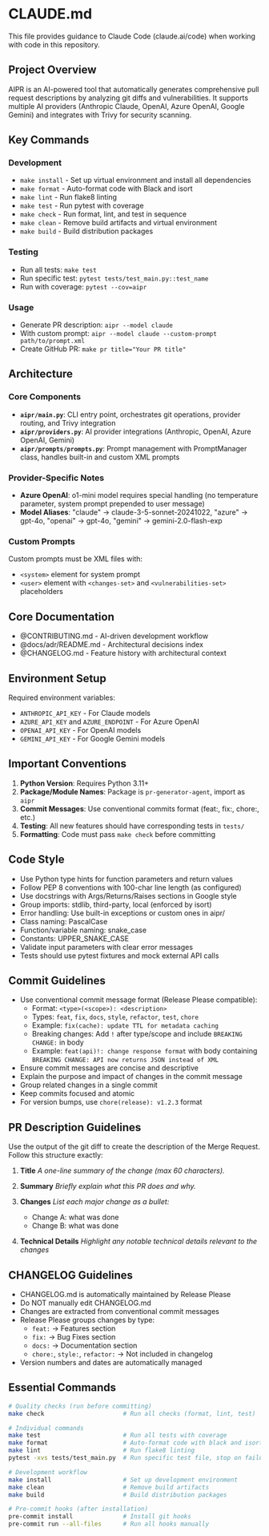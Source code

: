 # CLAUDE.md

This file provides guidance to Claude Code (claude.ai/code) when working with code in this repository.

## Project Overview

AIPR is an AI-powered tool that automatically generates comprehensive pull request descriptions by analyzing git diffs and vulnerabilities. It supports multiple AI providers (Anthropic Claude, OpenAI, Azure OpenAI, Google Gemini) and integrates with Trivy for security scanning.

## Key Commands

### Development
- `make install` - Set up virtual environment and install all dependencies
- `make format` - Auto-format code with Black and isort
- `make lint` - Run flake8 linting
- `make test` - Run pytest with coverage
- `make check` - Run format, lint, and test in sequence
- `make clean` - Remove build artifacts and virtual environment
- `make build` - Build distribution packages

### Testing
- Run all tests: `make test`
- Run specific test: `pytest tests/test_main.py::test_name`
- Run with coverage: `pytest --cov=aipr`

### Usage
- Generate PR description: `aipr --model claude`
- With custom prompt: `aipr --model claude --custom-prompt path/to/prompt.xml`
- Create GitHub PR: `make pr title="Your PR title"`

## Architecture

### Core Components
- **`aipr/main.py`**: CLI entry point, orchestrates git operations, provider routing, and Trivy integration
- **`aipr/providers.py`**: AI provider integrations (Anthropic, OpenAI, Azure OpenAI, Gemini)
- **`aipr/prompts/prompts.py`**: Prompt management with PromptManager class, handles built-in and custom XML prompts

### Provider-Specific Notes
- **Azure OpenAI**: o1-mini model requires special handling (no temperature parameter, system prompt prepended to user message)
- **Model Aliases**: "claude" → claude-3-5-sonnet-20241022, "azure" → gpt-4o, "openai" → gpt-4o, "gemini" → gemini-2.0-flash-exp

### Custom Prompts
Custom prompts must be XML files with:
- `<system>` element for system prompt
- `<user>` element with `<changes-set>` and `<vulnerabilities-set>` placeholders

## Core Documentation

- @CONTRIBUTING.md - AI-driven development workflow
- @docs/adr/README.md - Architectural decisions index
- @CHANGELOG.md - Feature history with architectural context

## Environment Setup

Required environment variables:
- `ANTHROPIC_API_KEY` - For Claude models
- `AZURE_API_KEY` and `AZURE_ENDPOINT` - For Azure OpenAI
- `OPENAI_API_KEY` - For OpenAI models
- `GEMINI_API_KEY` - For Google Gemini models

## Important Conventions

1. **Python Version**: Requires Python 3.11+
2. **Package/Module Names**: Package is `pr-generator-agent`, import as `aipr`
3. **Commit Messages**: Use conventional commits format (feat:, fix:, chore:, etc.)
4. **Testing**: All new features should have corresponding tests in `tests/`
5. **Formatting**: Code must pass `make check` before committing

## Code Style
- Use Python type hints for function parameters and return values
- Follow PEP 8 conventions with 100-char line length (as configured)
- Use docstrings with Args/Returns/Raises sections in Google style
- Group imports: stdlib, third-party, local (enforced by isort)
- Error handling: Use built-in exceptions or custom ones in aipr/
- Class naming: PascalCase
- Function/variable naming: snake_case
- Constants: UPPER_SNAKE_CASE
- Validate input parameters with clear error messages
- Tests should use pytest fixtures and mock external API calls

## Commit Guidelines
- Use conventional commit message format (Release Please compatible):
  * Format: `<type>(<scope>): <description>`
  * Types: `feat`, `fix`, `docs`, `style`, `refactor`, `test`, `chore`
  * Example: `fix(cache): update TTL for metadata caching`
  * Breaking changes: Add `!` after type/scope and include `BREAKING CHANGE:` in body
  * Example: `feat(api)!: change response format` with body containing `BREAKING CHANGE: API now returns JSON instead of XML`
- Ensure commit messages are concise and descriptive
- Explain the purpose and impact of changes in the commit message
- Group related changes in a single commit
- Keep commits focused and atomic
- For version bumps, use `chore(release): v1.2.3` format

## PR Description Guidelines
Use the output of the git diff to create the description of the Merge Request. Follow this structure exactly:

1. **Title**
   *A one-line summary of the change (max 60 characters).*

2. **Summary**
   *Briefly explain what this PR does and why.*

3. **Changes**
   *List each major change as a bullet:*
   - Change A: what was done
   - Change B: what was done

4. **Technical Details**
   *Highlight any notable technical details relevant to the changes*

## CHANGELOG Guidelines
- CHANGELOG.md is automatically maintained by Release Please
- Do NOT manually edit CHANGELOG.md
- Changes are extracted from conventional commit messages
- Release Please groups changes by type:
  * `feat:` → Features section
  * `fix:` → Bug Fixes section
  * `docs:` → Documentation section
  * `chore:`, `style:`, `refactor:` → Not included in changelog
- Version numbers and dates are automatically managed

## Essential Commands

```bash
# Quality checks (run before committing)
make check                      # Run all checks (format, lint, test)

# Individual commands
make test                       # Run all tests with coverage
make format                     # Auto-format code with black and isort
make lint                       # Run flake8 linting
pytest -xvs tests/test_main.py  # Run specific test file, stop on failure

# Development workflow
make install                    # Set up development environment
make clean                      # Remove build artifacts
make build                      # Build distribution packages

# Pre-commit hooks (after installation)
pre-commit install              # Install git hooks
pre-commit run --all-files      # Run all hooks manually
```

